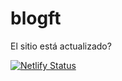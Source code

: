 # blogft

El sitio está actualizado? 


[![Netlify Status](https://api.netlify.com/api/v1/badges/6fdbbe2d-caed-438d-a215-a22fe0d15fb6/deploy-status)](https://app.netlify.com/sites/toninif/deploys)
